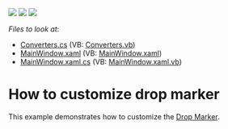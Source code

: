 <!-- default badges list -->
![](https://img.shields.io/endpoint?url=https://codecentral.devexpress.com/api/v1/VersionRange/128649631/17.2.3%2B)
[![](https://img.shields.io/badge/Open_in_DevExpress_Support_Center-FF7200?style=flat-square&logo=DevExpress&logoColor=white)](https://supportcenter.devexpress.com/ticket/details/T568780)
[![](https://img.shields.io/badge/📖_How_to_use_DevExpress_Examples-e9f6fc?style=flat-square)](https://docs.devexpress.com/GeneralInformation/403183)
<!-- default badges end -->
<!-- default file list -->
*Files to look at*:

* [Converters.cs](./CS/Converters.cs) (VB: [Converters.vb](./VB/Converters.vb))
* [MainWindow.xaml](./CS/MainWindow.xaml) (VB: [MainWindow.xaml](./VB/MainWindow.xaml))
* [MainWindow.xaml.cs](./CS/MainWindow.xaml.cs) (VB: [MainWindow.xaml.vb](./VB/MainWindow.xaml.vb))
<!-- default file list end -->
# How to customize drop marker


This example demonstrates how to customize the <a href="https://documentation.devexpress.com/WPF/119483/Controls-and-Libraries/Data-Grid/Drag-and-Drop/Drop-Marker">Drop Marker</a>.

<br/>


